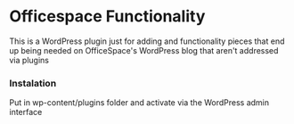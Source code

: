# Officespace Functionality
This is a WordPress plugin just for adding and functionality pieces that end up being needed on OfficeSpace's WordPress blog that aren't addressed via plugins
### Instalation
Put in wp-content/plugins folder and activate via the WordPress admin interface
